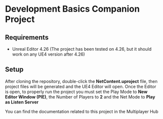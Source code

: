 # Development Basics Companion Project

## Requirements

- Unreal Editor 4.26 (The project has been tested on 4.26, but it should work on any UE4 version after 4.26)

## Setup

After cloning the repository, double-click the **NetContent.uproject** file, then project files will be generated and the UE4 Editor will open.
Once the Editor is open, to properly run the project you must set the Play Mode to **New Editor Window (PIE)**, the Number of Players to **2** and the Net Mode to **Play as Listen Server**

You can find the documentation related to this project in the Multiplayer Hub
